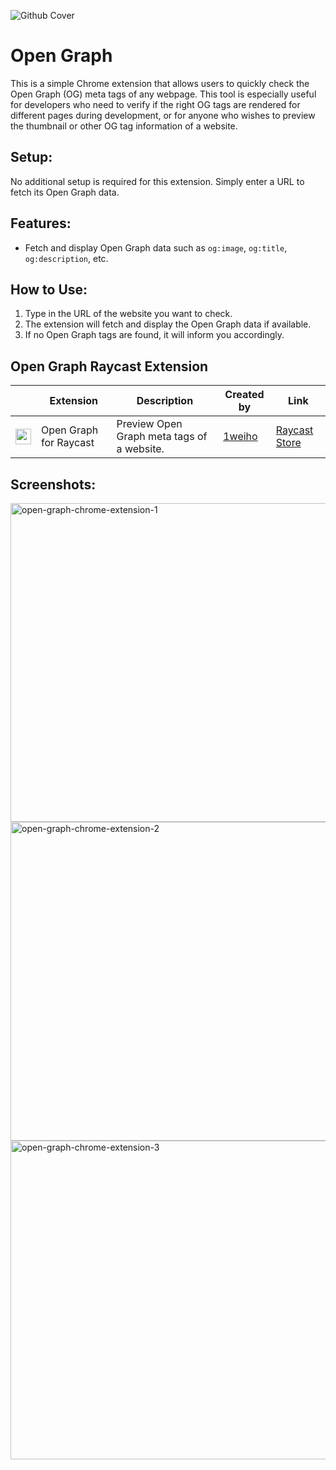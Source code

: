 ![Github Cover](https://github.com/ridemountainpig/open-graph-chrome-extension/assets/92412722/2640488f-dd55-405a-b644-c320cc716a2d)

# Open Graph

This is a simple Chrome extension that allows users to quickly check the Open Graph (OG) meta tags of any webpage. This tool is especially useful for developers who need to verify if the right OG tags are rendered for different pages during development, or for anyone who wishes to preview the thumbnail or other OG tag information of a website.

## Setup:

No additional setup is required for this extension. Simply enter a URL to fetch its Open Graph data.

## Features:

- Fetch and display Open Graph data such as `og:image`, `og:title`, `og:description`, etc.

## How to Use:

1. Type in the URL of the website you want to check.
2. The extension will fetch and display the Open Graph data if available.
3. If no Open Graph tags are found, it will inform you accordingly.

## Open Graph Raycast Extension

|                                                                                                | Extension              | Description                                | Created by                          | Link                                                       |
| ---------------------------------------------------------------------------------------------- | ---------------------- | ------------------------------------------ | ----------------------------------- | ---------------------------------------------------------- |
| <img src="https://github.com/pheralb/svgl/blob/main/static/library/raycast.svg" height="25" /> | Open Graph for Raycast | Preview Open Graph meta tags of a website. | [1weiho](https://github.com/1weiho) | [Raycast Store](https://www.raycast.com/1weiho/open-graph) |

## Screenshots:

<img width="510" alt="open-graph-chrome-extension-1" src="https://github.com/ridemountainpig/open-graph-chrome-extension/assets/92412722/e53cab82-2159-4a74-9423-d8d252d15e38"></br>
<img width="510" alt="open-graph-chrome-extension-2" src="https://github.com/ridemountainpig/open-graph-chrome-extension/assets/92412722/be41995a-1953-4b1a-bf09-453af8cd9452"></br>
<img width="510" alt="open-graph-chrome-extension-3" src="https://github.com/ridemountainpig/open-graph-chrome-extension/assets/92412722/a0fea5e1-c714-4c21-92b2-bf843ed9e8bf"></br>
